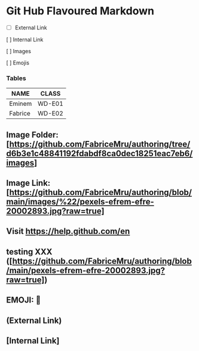# **Git Hub Flavoured Markdown**

- [ ] External Link

 [ ] Internal Link

 [ ] Images

 [ ] Emojis


### Tables

| NAME    | CLASS  |
| ------- | -----  |
| Eminem  | WD-E01 | 
| Fabrice | WD-E02 |

## Image Folder: [https://github.com/FabriceMru/authoring/tree/d6b3e1c48841192fdabdf8ca0dec18251eac7eb6/images]
## Image Link: [https://github.com/FabriceMru/authoring/blob/main/images/%22/pexels-efrem-efre-20002893.jpg?raw=true]
## Visit https://help.github.com/en

## testing XXX ([https://github.com/FabriceMru/authoring/blob/main/pexels-efrem-efre-20002893.jpg?raw=true])

## EMOJI: 🤪

## (External Link)

## [Internal Link]
